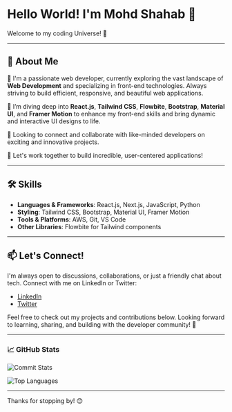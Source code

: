 # Hello World! I'm Mohd Shahab 👋

Welcome to my coding Universe! 🌌

---

## 🚀 About Me

👀 I'm a passionate web developer, currently exploring the vast landscape of **Web Development** and specializing in front-end technologies. Always striving to build efficient, responsive, and beautiful web applications.

🌱 I’m diving deep into **React.js**, **Tailwind CSS**, **Flowbite**, **Bootstrap**, **Material UI**, and **Framer Motion** to enhance my front-end skills and bring dynamic and interactive UI designs to life.

💞 Looking to connect and collaborate with like-minded developers on exciting and innovative projects.

🥅 Let's work together to build incredible, user-centered applications!

---

## 🛠 Skills

- **Languages & Frameworks**: React.js, Next.js, JavaScript, Python
- **Styling**: Tailwind CSS, Bootstrap, Material UI, Framer Motion
- **Tools & Platforms**: AWS, Git, VS Code
- **Other Libraries**: Flowbite for Tailwind components

---

## 📫 Let's Connect!

I'm always open to discussions, collaborations, or just a friendly chat about tech. Connect with me on LinkedIn or Twitter:

- [LinkedIn](https://www.linkedin.com/in/mohd-shahab-249281208)
- [Twitter](https://twitter.com/Shahab_786_)

Feel free to check out my projects and contributions below. Looking forward to learning, sharing, and building with the developer community! 🚀

---

### 📈 GitHub Stats

<!-- Commits and Contribution Stats -->
![Commit Stats](https://github-readme-stats.vercel.app/api?username=gitshahab&hide=prs,issues,stars&show_icons=true&hide_border=true&theme=tokyonight&count_private=true)

<!-- Most Used Languages -->
![Top Languages](https://github-readme-stats.vercel.app/api/top-langs/?username=gitshahab&layout=compact&hide_border=true&theme=tokyonight)

---

Thanks for stopping by! 😊


<!--
**gitshahab/gitshahab** is a ✨ _special_ ✨ repository because its `README.md` (this file) appears on your GitHub profile.

Here are some ideas to get you started:

- 🔭 I’m currently working on ...
- 🌱 I’m currently learning ...
- 👯 I’m looking to collaborate on ...
- 🤔 I’m looking for help with ...
- 💬 Ask me about ...
- 📫 How to reach me: ...
- 😄 Pronouns: ...
- ⚡ Fun fact: ...
-->
